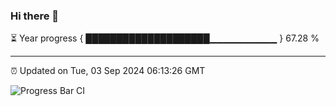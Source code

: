 ### Hi there 👋

⏳ Year progress { ████████████████████▁▁▁▁▁▁▁▁▁▁ } 67.28 %

---

⏰ Updated on Tue, 03 Sep 2024 06:13:26 GMT

![Progress Bar CI](https://github.com/Shyam-Makwana/GitHub-Actions-Demo/workflows/Progress%20Bar%20CI/badge.svg)

